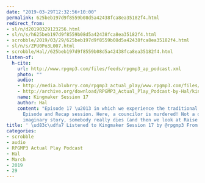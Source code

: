 ```yaml
---
date: "2019-03-29T12:32:56+10:00"
permalink: 625beb197d9f8559b08d5a42438fca8ea35182f4.html
redirect_from:
- sl/n/d20190329123256.html
- sl/n/s/h625beb197d9f8559b08d5a42438fca8ea35182f4.html
- scrobble/2019/03/29/625beb197d9f8559b08d5a42438fca8ea35182f4.html
- sl/n/s/ZPU0Po3L007.html
- scrobble/Hal//625beb197d9f8559b08d5a42438fca8ea35182f4.html
listen-of:
  h-cite:
    url: http://www.rpgmp3.com/files/feeds/rpgmp3_ap_podcast.xml
    photo: ""
    audio:
    - http://media.blubrry.com/rpgmp3_actual_play/www.rpgmp3.com/files/game_recordings/Sugar_Fuelled_Gamers/kingmaker_session_17.mp3
    - http://archive.org/download/RPGMP3_Actual_Play_Podcast-by-Hal/kingmaker_session_17.mp3
    name: Kingmaker Session 17
    author: Hal
    content: "Episode 17 \u2013 in which we experience the traditional RPGMP3 Lost
      Episode and Recap session. Here, a councilor is murdered! Not a dream, not an
      imaginary story, somebody really dies (and then we look at Raise Dead\u2026)"
title: ' \ud83c\udfa7 Listened to Kingmaker Session 17 by @rpgmp3 From #RPGMP3ActualPlayPodcast'
categories:
- scrobble
- audio
- RPGMP3 Actual Play Podcast
- Hal
- March
- 2019
- 29
---
```

